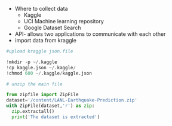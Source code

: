- Where to collect data
	- Kaggle
	- UCI Machine learning repository
	- Google Dataset Search
- API- allows two applications to communicate with each other
- import data from kraggle
```py
#upload kraggle json.file

!mkdir -p ~/.kaggle
!cp kaggle.json ~/.kaggle/
!chmod 600 ~/.kaggle/kaggle.json

# unzip the main file

from zipfile import ZipFile
dataset='/content/LANL-Earthquake-Prediction.zip'
with ZipFile(dataset,'r') as zip:
  zip.extractall()
  print('The dataset is extracted')
```
